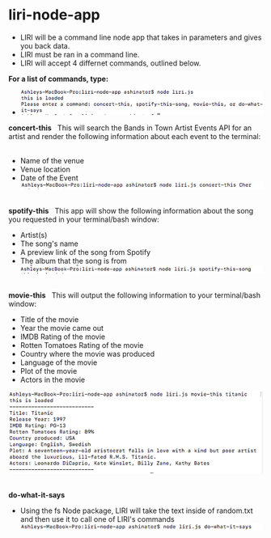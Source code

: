 # liri-node-app
* LIRI will be a command line node app that takes in parameters and gives you back data.
* LIRI must be ran in a command line.
* LIRI will accept 4 differnet commands, outlined below.

**For a list of commands, type:**
&nbsp;
* ![command line](/images/commandLine.png)

**concert-this**
&nbsp;
This will search the Bands in Town Artist Events API for an artist and render the following information about each event to the terminal:
&nbsp;

* Name of the venue
* Venue location
* Date of the Event 
&nbsp;
&nbsp;
![concert-this app](/images/concertThis.png)
&nbsp;

**spotify-this**
&nbsp;
This app will show the following information about the song you requested in your terminal/bash window:
&nbsp;

* Artist(s)
* The song's name
* A preview link of the song from Spotify
* The album that the song is from
&nbsp;
![spotify-this-song](/images/spotify.png)
&nbsp;

**movie-this**
&nbsp;
This will output the following information to your terminal/bash window:
* Title of the movie
* Year the movie came out
* IMDB Rating of the movie
* Rotten Tomatoes Rating of the movie
* Country where the movie was produced
* Language of the movie
* Plot of the movie
* Actors in the movie

![movie-this](/images/movie_this.png)
&nbsp;

**do-what-it-says**

* Using the fs Node package, LIRI will take the text inside of random.txt and then use it to call one of LIRI's commands
&nbsp;
![do-what-it says](/images/doIt.png)







